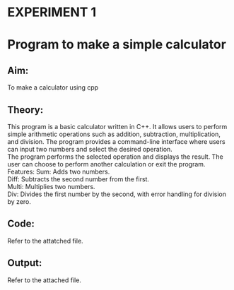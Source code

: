 # EXPERIMENT 1  
# Program to make a simple calculator 
## Aim:
To make a calculator using cpp
## Theory:
This program is a basic calculator written in C++. It allows users to perform simple arithmetic operations such as addition, subtraction, multiplication, and division. The program provides a command-line interface where users can input two numbers and select the desired operation.  
The program performs the selected operation and displays the result.
The user can choose to perform another calculation or exit the program.  
Features:
Sum: Adds two numbers.  
Diff: Subtracts the second number from the first.  
Multi: Multiplies two numbers.  
Div: Divides the first number by the second, with error handling for division by zero.     
## Code:
Refer to the attatched file.
## Output:
Refer to the attached file.

